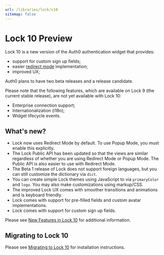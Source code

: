 ```yaml
---
url: /libraries/lock/v10
sitemap: false
---
```


# Lock 10 Preview

Lock 10 is a new version of the Auth0 authentication widget that provides:

* support for custom sign up fields;
* easier [redirect mode](/libraries/lock/authentication-modes#redirect-mode) implementation;
* improved UX;

Auth0 plans to have two beta releases and a release candidate.

Please note that the following features, which are available on Lock 9 (the current stable release), are not yet available with Lock 10:
- Enterprise connection support;
- Internationalization (i18n);
- Widget lifecycle events.

## What's new?

* Lock now uses Redirect Mode by default. To use Popup Mode, you must enable this explicitly.
* The Lock Public API has been updated so that the views are similar regardless of whether you are using Redirect Mode or Popup Mode. The Public API is also easier to use with Redirect Mode.
* The Beta 1 release of Lock does not support foreign languages, but you can still customize the dictionary via `dict`.
* You can create simple Lock themes using JavaScript to via `primaryColor` and `logo`. You may also make customizations using markup/CSS.
* The improved Lock UX comes with smoother transitions and animations and is keyboard friendly.
* Lock comes with support for pre-filled fields and custom avatar implementations.
* Lock comes with support for custom sign up fields.

Please see [New Features in Lock 10](/libraries/lock/v10/new-features.md) for additional information.

## Migrating to Lock 10

Please see [Migrating to Lock 10](/libraries/lock/v10/installation.md) for installation instructions.
